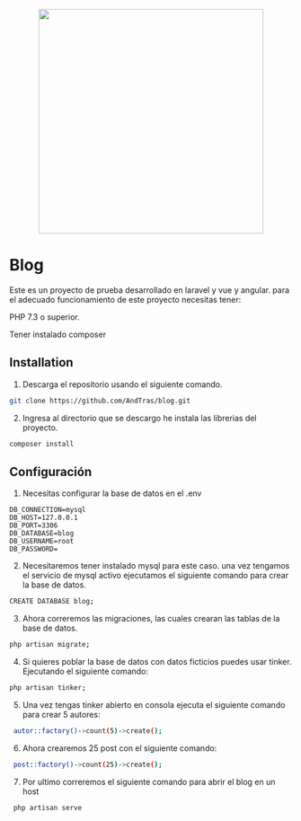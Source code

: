 <p align="center"><a href="https://laravel.com" target="_blank"><img src="https://raw.githubusercontent.com/laravel/art/master/logo-lockup/5%20SVG/2%20CMYK/1%20Full%20Color/laravel-logolockup-cmyk-red.svg" width="400"></a></p>

# Blog

Este es un proyecto de prueba desarrollado en laravel y vue y angular. para el adecuado funcionamiento de este proyecto necesitas tener:

PHP 7.3 o superior. 

Tener instalado composer

## Installation

1. Descarga el repositorio usando el siguiente comando.

```bash
git clone https://github.com/AndTras/blog.git
```

2. Ingresa al directorio que se descargo he instala las librerias del proyecto.

```bash
composer install
```

## Configuración

1. Necesitas configurar la base de datos en el .env
```
DB_CONNECTION=mysql
DB_HOST=127.0.0.1
DB_PORT=3306
DB_DATABASE=blog
DB_USERNAME=root
DB_PASSWORD=
```
2. Necesitaremos tener instalado mysql para este caso. una vez tengamos el servicio de mysql activo ejecutamos el siguiente comando para crear la base de datos.
```bash
CREATE DATABASE blog;
```
3. Ahora correremos las migraciones, las cuales crearan las tablas de la base de datos.
```bash
php artisan migrate;
```
4. Si quieres poblar la base de datos con datos ficticios puedes usar tinker. Ejecutando el siguiente comando:
```bash
php artisan tinker;
```
5. Una vez tengas tinker abierto en consola ejecuta el siguiente comando para crear 5 autores:
```bash
 autor::factory()->count(5)->create();
```
6. Ahora crearemos 25 post con el siguiente comando:
```bash
 post::factory()->count(25)->create();
```
7. Por ultimo correremos el siguiente comando para abrir el blog en un host
```bash
 php artisan serve
```
